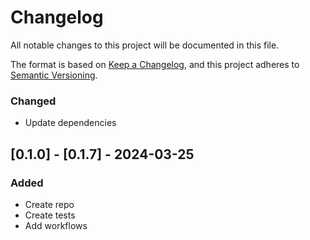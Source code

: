 
# Changelog

All notable changes to this project will be documented in this file.

The format is based on [Keep a Changelog](https://keepachangelog.com/en/1.0.0/),
and this project adheres to [Semantic Versioning](https://semver.org/spec/v2.0.0.html).

### Changed

- Update dependencies

## [0.1.0] - [0.1.7] - 2024-03-25

### Added

- Create repo
- Create tests
- Add workflows
